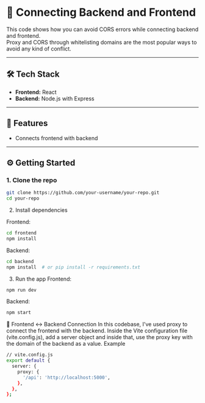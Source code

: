 # 📌 Connecting Backend and Frontend

This code shows how you can avoid CORS errors while connecting backend and frontend.  
Proxy and CORS through whitelisting domains are the most popular ways to avoid any kind of conflict.

---

## 🛠 Tech Stack

- **Frontend:** React  
- **Backend:** Node.js with Express

---

## 🚀 Features

- Connects frontend with backend

---

## ⚙️ Getting Started

### 1. Clone the repo

```bash
git clone https://github.com/your-username/your-repo.git
cd your-repo
```

2. Install dependencies
   
Frontend:
```bash
cd frontend
npm install
```

Backend:
```bash
cd backend
npm install  # or pip install -r requirements.txt
```
3. Run the app
Frontend:
```bash
npm run dev
```
Backend:
```bash
npm start
```

🔗 Frontend ↔️ Backend Connection
In this codebase, I've used proxy to connect the frontend with the backend.
Inside the Vite configuration file (vite.config.js), add a server object and inside that, use the proxy key with the domain of the backend as a value.
Example
```bash
// vite.config.js
export default {
  server: {
    proxy: {
      '/api': 'http://localhost:5000',
    },
  },
};
```

